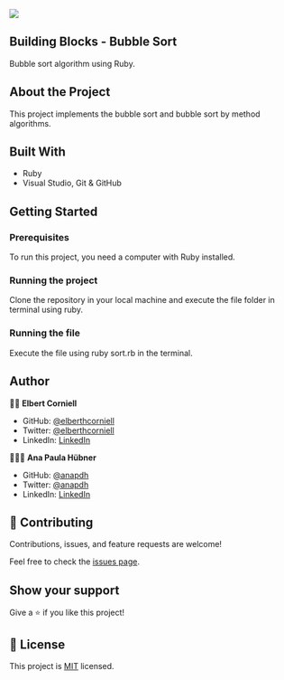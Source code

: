 
![](https://img.shields.io/badge/Microverse-blueviolet)


## Building Blocks - Bubble Sort

Bubble sort algorithm using Ruby.


## About the Project

This project implements the bubble sort and bubble sort by method algorithms.


## Built With

- Ruby
- Visual Studio, Git & GitHub


## Getting Started

### Prerequisites
To run this project, you need a computer with Ruby installed.

### Running the project
Clone the repository in your local machine and execute the file folder in terminal using ruby.

### Running the file
Execute the file using ruby sort.rb in the terminal.


## Author

👨‍💻 **Elbert Corniell**

- GitHub: [@elberthcorniell](https://github.com/elberthcorniell)
- Twitter: [@elberthcorniell](https://twitter.com/elberthcorniell)
- LinkedIn: [LinkedIn](https://www.linkedin.com/in/elbert-corniell-989183159/)


👩🏼‍💻 **Ana Paula Hübner**

- GitHub: [@anapdh](https://github.com/anapdh)
- Twitter: [@anapdh](https://twitter.com/anapdh)
- LinkedIn: [LinkedIn](https://www.linkedin.com/in/ana-paula-hübner-7a9484181)


## 🤝 Contributing

Contributions, issues, and feature requests are welcome!

Feel free to check the [issues page](https://github.com/elberthcorniell/bubble-sort-ruby/issues).


## Show your support

Give a ⭐️ if you like this project!


## 📝 License

This project is [MIT](./LICENSE) licensed.
